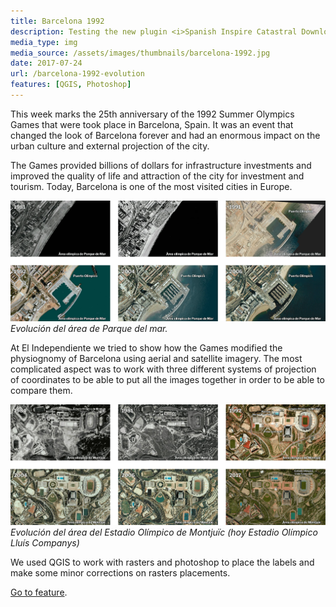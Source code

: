 ```yaml
---
title: Barcelona 1992
description: Testing the new plugin <i>Spanish Inspire Catastral Downloader</i> that allows downloading directly to QGIS a large part of the data available in the cadastre of Spain.
media_type: img
media_source: /assets/images/thumbnails/barcelona-1992.jpg
date: 2017-07-24
url: /barcelona-1992-evolution
features: [QGIS, Photoshop]
---
```


This week marks the 25th anniversary of the 1992 Summer Olympics Games that were took place in Barcelona, Spain. It was an event that changed the look of Barcelona forever and had an enormous impact on the urban culture and external projection of the city.

The Games provided billions of dollars for infrastructure investments and improved the quality of life and attraction of the city for investment and tourism. Today, Barcelona is one of the most visited cities in Europe.

![parque-del-mar-puerta-del-mar](/assets/images/parque-del-mar-puerto-olimpico.jpg)
_Evolución del área de Parque del mar._

At El Independiente we tried to show how the Games modified the physiognomy of Barcelona using aerial and satellite imagery. The most complicated aspect was to work with three different systems of projection of coordinates to be able to put all the images together in order to be able to compare them.

![montjuic-estadio-olimpico](/assets/images/thumbnails/barcelona-1992.jpg)
_Evolución del área del Estadio Olímpico de Montjuïc (hoy Estadio Olímpico Lluís Companys)_

We used QGIS to work with rasters and photoshop to place the labels and make some minor corrections on rasters placements.

[Go to feature](https://www.elindependiente.com/tendencias/2017/07/24/asi-ha-cambiado-barcelona/).
